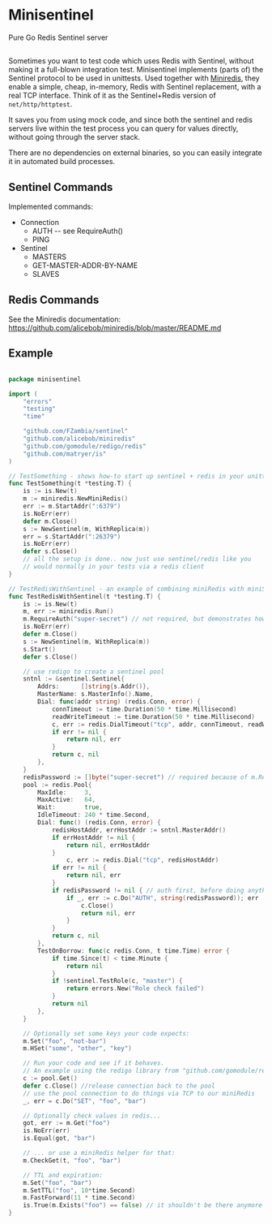 # Minisentinel

Pure Go Redis Sentinel server

##

Sometimes you want to test code which uses Redis with Sentinel, without making it a full-blown
integration test.  Minisentinel implements (parts of) the Sentinel protocol to be used in unittests.  Used together with [Miniredis](https://github.com/alicebob/miniredis), they enable a simple, cheap, in-memory, Redis with Sentinel replacement, with a real TCP interface. Think of it as the Sentinel+Redis version of `net/http/httptest`.

It saves you from using mock code, and since both the sentinel and redis servers live within the
test process you can query for values directly, without going through the server
stack.

There are no dependencies on external binaries, so you can easily integrate it in automated build processes.


## Sentinel Commands

Implemented commands:

- Connection 
    - AUTH -- see RequireAuth()
    - PING 
- Sentinel
    - MASTERS
    - GET-MASTER-ADDR-BY-NAME
    - SLAVES

## Redis Commands

See the Miniredis documentation: https://github.com/alicebob/miniredis/blob/master/README.md

## Example

```go

package minisentinel

import (
	"errors"
	"testing"
	"time"

	"github.com/FZambia/sentinel"
	"github.com/alicebob/miniredis"
	"github.com/gomodule/redigo/redis"
	"github.com/matryer/is"
)

// TestSomething - shows how-to start up sentinel + redis in your unittest
func TestSomething(t *testing.T) {
	is := is.New(t)
	m := miniredis.NewMiniRedis()
	err := m.StartAddr(":6379")
	is.NoErr(err)
	defer m.Close()
	s := NewSentinel(m, WithReplica(m))
	err = s.StartAddr(":26379")
	is.NoErr(err)
	defer s.Close()
	// all the setup is done.. now just use sentinel/redis like you
	// would normally in your tests via a redis client
}

// TestRedisWithSentinel - an example of combining miniRedis with miniSentinel for unittests
func TestRedisWithSentinel(t *testing.T) {
	is := is.New(t)
	m, err := miniredis.Run()
	m.RequireAuth("super-secret") // not required, but demonstrates how-to
	is.NoErr(err)
	defer m.Close()
	s := NewSentinel(m, WithReplica(m))
	s.Start()
	defer s.Close()

	// use redigo to create a sentinel pool
	sntnl := &sentinel.Sentinel{
		Addrs:      []string{s.Addr()},
		MasterName: s.MasterInfo().Name,
		Dial: func(addr string) (redis.Conn, error) {
			connTimeout := time.Duration(50 * time.Millisecond)
			readWriteTimeout := time.Duration(50 * time.Millisecond)
			c, err := redis.DialTimeout("tcp", addr, connTimeout, readWriteTimeout, readWriteTimeout)
			if err != nil {
				return nil, err
			}
			return c, nil
		},
	}
	redisPassword := []byte("super-secret") // required because of m.RequireAuth()
	pool := redis.Pool{
		MaxIdle:     3,
		MaxActive:   64,
		Wait:        true,
		IdleTimeout: 240 * time.Second,
		Dial: func() (redis.Conn, error) {
			redisHostAddr, errHostAddr := sntnl.MasterAddr()
			if errHostAddr != nil {
				return nil, errHostAddr
			}
				c, err := redis.Dial("tcp", redisHostAddr)
			if err != nil {
				return nil, err
			}
			if redisPassword != nil { // auth first, before doing anything else
				if _, err := c.Do("AUTH", string(redisPassword)); err != nil {
					c.Close()
					return nil, err
				}
			}
			return c, nil
		},
		TestOnBorrow: func(c redis.Conn, t time.Time) error {
			if time.Since(t) < time.Minute {
				return nil
			}
			if !sentinel.TestRole(c, "master") {
				return errors.New("Role check failed")
			}
			return nil
		},
	}

	// Optionally set some keys your code expects:
	m.Set("foo", "not-bar")
	m.HSet("some", "other", "key")

	// Run your code and see if it behaves.
	// An example using the redigo library from "github.com/gomodule/redigo/redis":
	c := pool.Get()
	defer c.Close() //release connection back to the pool
	// use the pool connection to do things via TCP to our miniRedis
	_, err = c.Do("SET", "foo", "bar")

	// Optionally check values in redis...
	got, err := m.Get("foo")
	is.NoErr(err)
	is.Equal(got, "bar")

	// ... or use a miniRedis helper for that:
	m.CheckGet(t, "foo", "bar")

	// TTL and expiration:
	m.Set("foo", "bar")
	m.SetTTL("foo", 10*time.Second)
	m.FastForward(11 * time.Second)
	is.True(m.Exists("foo") == false) // it shouldn't be there anymore
}
```

